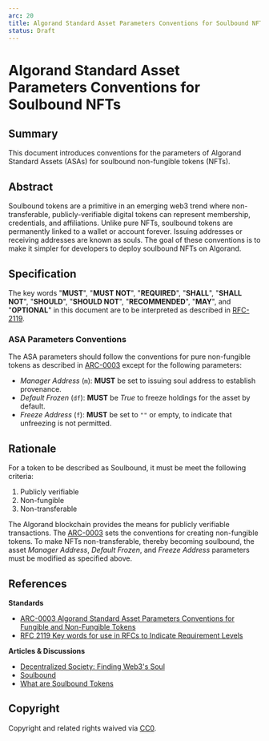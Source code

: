```yaml
---
arc: 20
title: Algorand Standard Asset Parameters Conventions for Soulbound NFTs
status: Draft
---
```


# Algorand Standard Asset Parameters Conventions for Soulbound NFTs

## Summary

This document introduces conventions for the parameters of Algorand Standard Assets (ASAs) for soulbound non-fungible tokens (NFTs).


## Abstract

Soulbound tokens are a primitive in an emerging web3 trend where non-transferable, publicly-verifiable digital tokens can represent membership, credentials, and affiliations. Unlike pure NFTs, soulbound tokens are permanently linked to a wallet or account forever. Issuing addresses or receiving addresses are known as souls. The goal of these conventions is to make it simpler for developers to deploy soulbound NFTs on Algorand.

## Specification

The key words "**MUST**", "**MUST NOT**", "**REQUIRED**", "**SHALL**", "**SHALL NOT**", "**SHOULD**", "**SHOULD NOT**", "**RECOMMENDED**", "**MAY**", and "**OPTIONAL**" in this document are to be interpreted as described in [RFC-2119](https://www.ietf.org/rfc/rfc2119.txt).

### ASA Parameters Conventions

The ASA parameters should follow the conventions for pure non-fungible tokens as described in [ARC-0003](https://arc.algorand.foundation/ARCs/arc-0003) except for the following parameters:

* *Manager Address* (`m`): **MUST** be set to issuing soul address to establish provenance.
* *Default Frozen* (`df`): **MUST** be _True_ to freeze holdings for the asset by default.
* *Freeze Address* (`f`): **MUST** be set to `""` or empty, to indicate that unfreezing is not permitted.

## Rationale

For a token to be described as Soulbound, it must be meet the following criteria:
1. Publicly verifiable
2. Non-fungible
3. Non-transferable

The Algorand blockchain provides the means for publicly verifiable transactions. The [ARC-0003](https://arc.algorand.foundation/ARCs/arc-0003) sets the conventions for creating non-fungible tokens. To make NFTs non-transferable, thereby becoming soulbound, the asset _Manager Address_, _Default Frozen_, and _Freeze Address_ parameters must be modified as specified above.

## References

**Standards**
- [ARC-0003 Algorand Standard Asset Parameters Conventions for Fungible and Non-Fungible Tokens](https://arc.algorand.foundation/ARCs/arc-0003)
- [RFC 2119 Key words for use in RFCs to Indicate Requirement Levels](https://www.ietf.org/rfc/rfc2119.txt)

**Articles & Discussions**
- [Decentralized Society: Finding Web3's Soul](https://papers.ssrn.com/sol3/papers.cfm?abstract_id=4105763)
- [Soulbound](https://vitalik.eth.limo/general/2022/01/26/soulbound.html)
- [What are Soulbound Tokens](https://dev.to/envoy_/what-are-soulbound-tokens-14lj)

## Copyright
Copyright and related rights waived via [CC0](https://creativecommons.org/publicdomain/zero/1.0/).
